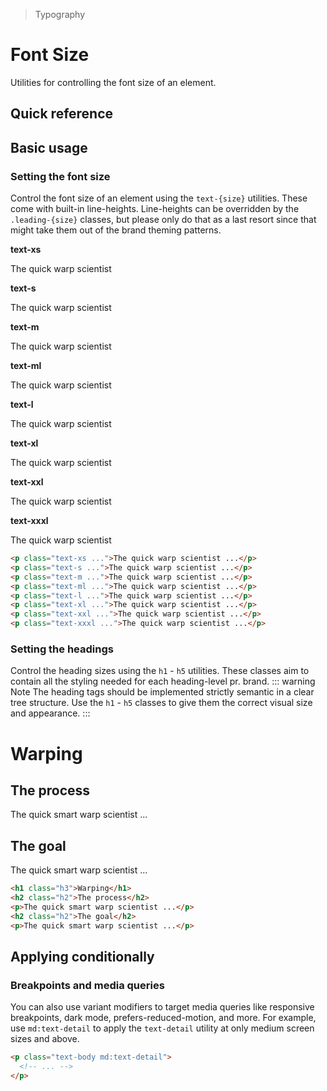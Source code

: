 > Typography

# Font Size
Utilities for controlling the font size of an element.

## Quick reference

<qr-table />

## Basic usage

### Setting the font size
Control the font size of an element using the `text-{size}` utilities.
These come with built-in line-heights.
Line-heights can be overridden by the `.leading-{size}` classes, but please only do that as a last resort since that might take them out of the brand theming patterns.

<theme-switcher />

<example-container>
  <div class="ex-inner-box max-w-full s-text">
    <strong class="text-xs">text-xs</strong>
    <p class="text-xs">The quick warp scientist</p>
    <strong class="text-s">text-s</strong>
    <p class="text-s">The quick warp scientist</p>
    <strong class="text-m">text-m</strong>
    <p class="text-m">The quick warp scientist</p>
    <strong class="text-ml">text-ml</strong>
    <p class="text-ml">The quick warp scientist</p>
    <strong class="text-l">text-l</strong>
    <p class="text-l">The quick warp scientist</p>
    <strong class="text-xl">text-xl</strong>
    <p class="text-xl">The quick warp scientist</p>
    <strong class="text-xxl">text-xxl</strong>
    <p class="text-xxl">The quick warp scientist</p>
    <strong class="text-xxxl">text-xxxl</strong>
    <p class="text-xxxl">The quick warp scientist</p>
  </div>
</example-container>

```html
<p class="text-xs ...">The quick warp scientist ...</p>
<p class="text-s ...">The quick warp scientist ...</p>
<p class="text-m ...">The quick warp scientist ...</p>
<p class="text-ml ...">The quick warp scientist ...</p>
<p class="text-l ...">The quick warp scientist ...</p>
<p class="text-xl ...">The quick warp scientist ...</p>
<p class="text-xxl ...">The quick warp scientist ...</p>
<p class="text-xxxl ...">The quick warp scientist ...</p>
```

### Setting the headings

Control the heading sizes using the `h1` - `h5` utilities. These classes aim to contain all the styling needed for each heading-level pr. brand.
::: warning Note
The heading tags should be implemented strictly semantic in a clear tree structure.
Use the `h1` - `h5` classes to give them the correct visual size and appearance.
:::

<theme-switcher />

<example-container>
  <div class="ex-inner-box max-w-full s-text">
    <h1 class="h3">Warping</h1>
    <h2 class="h2">The process</h2>
    <p>The quick smart warp scientist ...</p>
    <h2 class="h2">The goal</h2>
    <p>The quick smart warp scientist ...</p>
  </div>
</example-container>

```html
<h1 class="h3">Warping</h1>
<h2 class="h2">The process</h2>
<p>The quick smart warp scientist ...</p>
<h2 class="h2">The goal</h2>
<p>The quick smart warp scientist ...</p>
```

## Applying conditionally

### Breakpoints and media queries
You can also use variant modifiers to target media queries like responsive breakpoints, dark mode, prefers-reduced-motion, and more. For example, use `md:text-detail` to apply the `text-detail` utility at only medium screen sizes and above.

```html
<p class="text-body md:text-detail">
  <!-- ... -->
</p>
```

